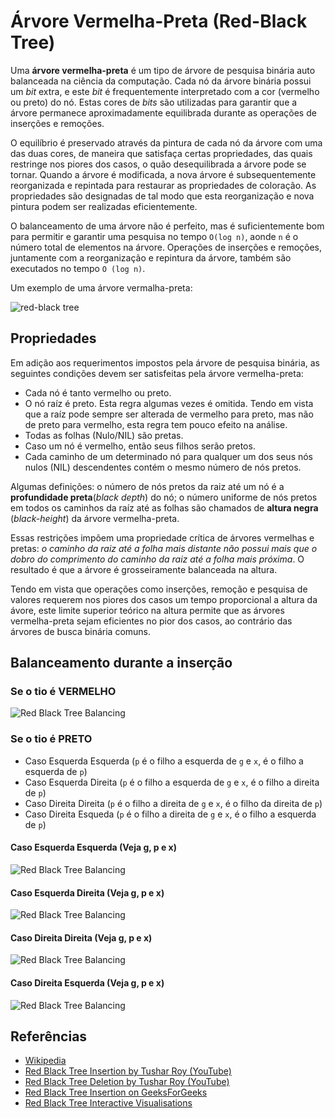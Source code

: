 # Árvore Vermelha-Preta (Red-Black Tree)

Uma **árvore vermelha-preta** é um tipo de árvore de pesquisa
binária auto balanceada na ciência da computação. Cada nó da
árvore binária possui um _bit_ extra, e este _bit_ é frequentemente
interpretado com a cor (vermelho ou preto) do nó. Estas cores de _bits_
são utilizadas para garantir que a árvore permanece aproximadamente
equilibrada durante as operações de inserções e remoções.

O equilíbrio é preservado através da pintura de cada nó da árvore com
uma das duas cores, de maneira que satisfaça certas propriedades, das
quais restringe nos piores dos casos, o quão desequilibrada a árvore
pode se tornar. Quando a árvore é modificada, a nova árvore é
subsequentemente reorganizada e repintada para restaurar as
propriedades de coloração. As propriedades são designadas de tal modo que
esta reorganização e nova pintura podem ser realizadas eficientemente.

O balanceamento de uma árvore não é perfeito, mas é suficientemente bom
para permitir e garantir uma pesquisa no tempo `O(log n)`, aonde `n` é o
número total de elementos na árvore.
Operações de inserções e remoções, juntamente com a reorganização e
repintura da árvore, também são executados no tempo `O (log n)`.

Um exemplo de uma árvore vermalha-preta:

![red-black tree](https://upload.wikimedia.org/wikipedia/commons/6/66/Red-black_tree_example.svg)

## Propriedades

Em adição aos requerimentos impostos pela árvore de pesquisa binária,
as seguintes condições devem ser satisfeitas pela árvore vermelha-preta:

- Cada nó é tanto vermelho ou preto.
- O nó raíz é preto. Esta regra algumas vezes é omitida.
  Tendo em vista que a raíz pode sempre ser alterada de vermelho para preto,
  mas não de preto para vermelho, esta regra tem pouco efeito na análise.
- Todas as folhas (Nulo/NIL) são pretas.
- Caso um nó é vermelho, então seus filhos serão pretos.
- Cada caminho de um determinado nó para qualquer um dos seus nós nulos (NIL)
  descendentes contém o mesmo número de nós pretos.

Algumas definições: o número de nós pretos da raiz até um nó é a
**profundidade preta**(_black depth_) do nó; o número uniforme de nós pretos
em todos os caminhos da raíz até as folhas são chamados de **altura negra**
(_black-height_) da árvore vermelha-preta.

Essas restrições impõem uma propriedade crítica de árvores vermelhas e pretas:
_o caminho da raiz até a folha mais distante não possui mais que o dobro do
comprimento do caminho da raiz até a folha mais próxima_.
O resultado é que a árvore é grosseiramente balanceada na altura.

Tendo em vista que operações como inserções, remoção e pesquisa de valores
requerem nos piores dos casos um tempo proporcional a altura da ávore,
este limite superior teórico na altura permite que as árvores vermelha-preta
sejam eficientes no pior dos casos, ao contrário das árvores de busca binária
comuns.

## Balanceamento durante a inserção

### Se o tio é VERMELHO

![Red Black Tree Balancing](https://www.geeksforgeeks.org/wp-content/uploads/redBlackCase2.png)

### Se o tio é PRETO

- Caso Esquerda Esquerda (`p` é o filho a esquerda de `g` e `x`, é o filho a esquerda de `p`)
- Caso Esquerda Direita (`p` é o filho a esquerda de `g` e `x`, é o filho a direita de `p`)
- Caso Direita Direita (`p` é o filho a direita de `g` e `x`, é o filho da direita de `p`)
- Caso Direita Esqueda (`p` é o filho a direita de `g` e `x`, é o filho a esquerda de `p`)

#### Caso Esquerda Esquerda (Veja g, p e x)

![Red Black Tree Balancing](https://www.geeksforgeeks.org/wp-content/uploads/redBlackCase3a1.png)

#### Caso Esquerda Direita (Veja g, p e x)

![Red Black Tree Balancing](https://www.geeksforgeeks.org/wp-content/uploads/redBlackCase3b.png)

#### Caso Direita Direita (Veja g, p e x)

![Red Black Tree Balancing](https://www.geeksforgeeks.org/wp-content/uploads/redBlackCase3c.png)

#### Caso Direita Esquerda (Veja g, p e x)

![Red Black Tree Balancing](https://www.geeksforgeeks.org/wp-content/uploads/redBlackCase3d.png)

## Referências

- [Wikipedia](https://en.wikipedia.org/wiki/Red%E2%80%93black_tree)
- [Red Black Tree Insertion by Tushar Roy (YouTube)](https://www.youtube.com/watch?v=UaLIHuR1t8Q&list=PLLXdhg_r2hKA7DPDsunoDZ-Z769jWn4R8&index=63)
- [Red Black Tree Deletion by Tushar Roy (YouTube)](https://www.youtube.com/watch?v=CTvfzU_uNKE&t=0s&list=PLLXdhg_r2hKA7DPDsunoDZ-Z769jWn4R8&index=64)
- [Red Black Tree Insertion on GeeksForGeeks](https://www.geeksforgeeks.org/red-black-tree-set-2-insert/)
- [Red Black Tree Interactive Visualisations](https://www.cs.usfca.edu/~galles/visualization/RedBlack.html)
